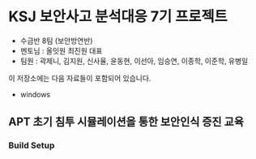 # KSJ 보안사고 분석대응 7기 프로젝트
* 수금반 8팀 (보안방연반)
* 멘토님 : 올잇원 최진원 대표
* 팀원 : 곽제니, 김지원, 신사율, 윤동현, 이선아, 임승연, 이종학, 이준학, 유병일<br>

이 저장소에는 다음 자료들이 포함되어 있습니다.
* windows 

## APT 초기 침투 시뮬레이션을 통한 보안인식 증진 교육


### Build Setup
